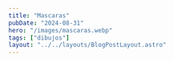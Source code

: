 ```yaml
---
title: "Mascaras"
pubDate: "2024-08-31"
hero: "/images/mascaras.webp"
tags: ["dibujos"]
layout: "../../layouts/BlogPostLayout.astro"
---
```

